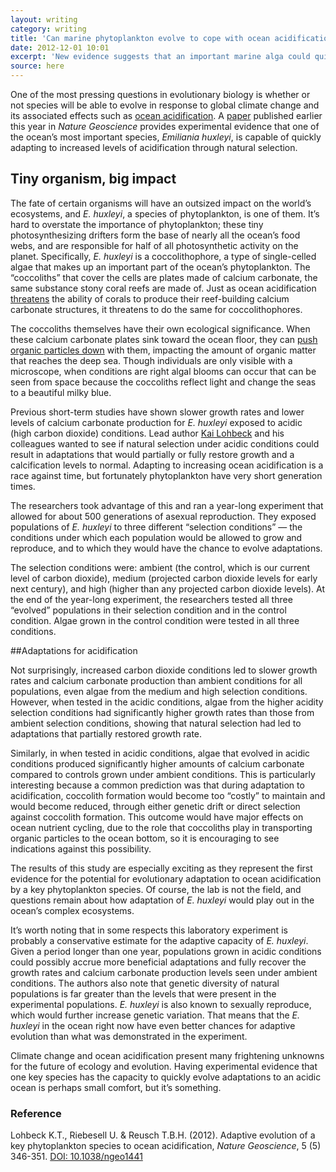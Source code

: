 ```yaml
---
layout: writing
category: writing
title: 'Can marine phytoplankton evolve to cope with ocean acidification?'
date: 2012-12-01 10:01
excerpt: 'New evidence suggests that an important marine alga could quickly evolve adaptations to ocean acidification.'
source: here
---
```


One of the most pressing questions in evolutionary biology is whether or not species will be able to evolve in response to global climate change and its associated effects such as [ocean acidification](http://www.pmel.noaa.gov/co2/story/What+is+Ocean+Acidification%3F). A [paper](http://www.nature.com/ngeo/journal/v5/n5/abs/ngeo1441.html) published earlier this year in *Nature Geoscience* provides experimental evidence that one of the ocean’s most important species, *Emiliania huxleyi*, is capable of quickly adapting to increased levels of acidification through natural selection.

## Tiny organism, big impact

The fate of certain organisms will have an outsized impact on the world’s ecosystems, and *E. huxleyi*, a species of phytoplankton, is one of them. It’s hard to overstate the importance of phytoplankton; these tiny photosynthesizing drifters form the base of nearly all the ocean’s food webs, and are responsible for half of all photosynthetic activity on the planet. Specifically, *E. huxleyi* is a coccolithophore, a type of single-celled algae that makes up an important part of the ocean’s phytoplankton. The “coccoliths” that cover the cells are plates made of calcium carbonate, the same substance stony coral reefs are made of. Just as ocean acidification [threatens](http://www.sciencemag.org/content/318/5857/1737.short) the ability of corals to produce their reef-building calcium carbonate structures, it threatens to do the same for coccolithophores. 

The coccoliths themselves have their own ecological significance. When these calcium carbonate plates sink toward the ocean floor, they can [push organic particles down](http://www.int-res.com/abstracts/meps/v126/p247-265/) with them, impacting the amount of organic matter that reaches the deep sea. Though individuals are only visible with a microscope, when conditions are right algal blooms can occur that can be seen from space because the coccoliths reflect light and change the seas to a beautiful milky blue.

Previous short-term studies have shown slower growth rates and lower levels of calcium carbonate production for *E. huxleyi* exposed to acidic (high carbon dioxide) conditions. Lead author [Kai Lohbeck](http://www.geomar.de/en/mitarbeiter/fb3/ev/klohbeck/) and his colleagues wanted to see if natural selection under acidic conditions could result in adaptations that would partially or fully restore growth and a calcification levels to normal.  Adapting to increasing ocean acidification is a race against time, but fortunately phytoplankton have very short generation times. 

The researchers took advantage of this and ran a year-long experiment that allowed for about 500 generations of asexual reproduction. They exposed populations of *E. huxleyi* to three different “selection conditions” — the conditions under which each population would be allowed to grow and reproduce, and to which they would have the chance to evolve adaptations. 

The selection conditions were: ambient (the control, which is our current level of carbon dioxide), medium (projected carbon dioxide levels for early next century), and high (higher than any projected carbon dioxide levels). At the end of the year-long experiment, the researchers tested all three “evolved” populations in their selection condition and in the control condition. Algae grown in the control condition were tested in all three conditions.

##Adaptations for acidification

Not surprisingly, increased carbon dioxide conditions led to slower growth rates and calcium carbonate production than ambient conditions for all populations, even algae from the medium and high selection conditions. However, when tested in the acidic conditions, algae from the higher acidity selection conditions had significantly higher growth rates than those from ambient selection conditions, showing that natural selection had led to adaptations that partially restored growth rate. 

Similarly, in when tested in acidic conditions, algae that evolved in acidic conditions produced significantly higher amounts of calcium carbonate compared to controls grown under ambient conditions. This is particularly interesting because a common prediction was that during adaptation to acidification, coccolith formation would become too “costly” to maintain and would become reduced, through either genetic drift or direct selection against coccolith formation. This outcome would have major effects on ocean nutrient cycling, due to the role that coccoliths play in transporting organic particles to the ocean bottom, so it is encouraging to see indications against this possibility. 

The results of this study are especially exciting as they represent the first evidence for the potential for evolutionary adaptation to ocean acidification by a key phytoplankton species. Of course, the lab is not the field, and questions remain about how adaptation of *E. huxleyi* would play out in the ocean’s complex ecosystems.

It’s worth noting that in some respects this laboratory experiment is probably a conservative estimate for the adaptive capacity of *E. huxleyi*. Given a period longer than one year, populations grown in acidic conditions could possibly accrue more beneficial adaptations and fully recover the growth rates and calcium carbonate production levels seen under ambient conditions. The authors also note that genetic diversity of natural populations is far greater than the levels that were present in the experimental populations. *E. huxleyi* is also known to sexually reproduce, which would further increase genetic variation. That means that the *E. huxleyi* in the ocean right now have even better chances for adaptive evolution than what was demonstrated in the experiment.

Climate change and ocean acidification present many frightening unknowns for the future of ecology and evolution. Having experimental evidence that one key species has the capacity to quickly evolve adaptations to an acidic ocean is perhaps small comfort, but it’s something.

### Reference

Lohbeck K.T., Riebesell U. & Reusch T.B.H. (2012). Adaptive evolution of a key phytoplankton species to ocean acidification, *Nature Geoscience*, 5 (5) 346-351. [DOI: 10.1038/ngeo1441](http://www.nature.com/ngeo/journal/v5/n5/full/ngeo1441.html)
